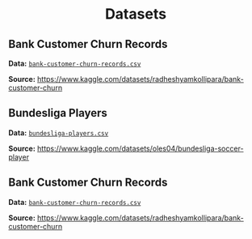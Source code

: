 <h1 align="center">Datasets</h1>

## Bank Customer Churn Records

**Data:** [`bank-customer-churn-records.csv`](https://github.com/blackcrowX/Data-Analysis-Projects/blob/main/Datasets/bank-customer-churn-records.csv)

**Source:** https://www.kaggle.com/datasets/radheshyamkollipara/bank-customer-churn

## Bundesliga Players

**Data:** [`bundesliga-players.csv`](https://github.com/blackcrowX/Data-Analysis-Projects/blob/main/Datasets/bundesliga-players.csv)

**Source:** https://www.kaggle.com/datasets/oles04/bundesliga-soccer-player

## Bank Customer Churn Records

**Data:** [`bank-customer-churn-records.csv`](https://github.com/blackcrowX/Data-Analysis-Projects/blob/main/Datasets/bank-customer-churn-records.csv)

**Source:** https://www.kaggle.com/datasets/radheshyamkollipara/bank-customer-churn
